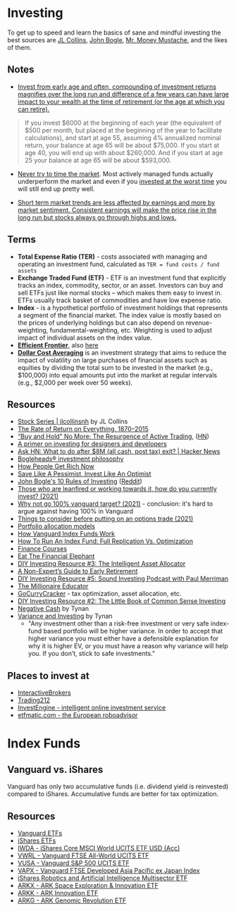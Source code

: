 # Investing

To get up to speed and learn the basics of sane and mindful investing the best sources are [JL Collins](https://jlcollinsnh.com/stock-series/), [John Bogle](https://www.bogleheads.org/wiki/Bogleheads%C2%AE_investment_philosophy), [Mr. Money Mustache](https://www.mrmoneymustache.com/2012/01/13/the-shockingly-simple-math-behind-early-retirement/), and the likes of them.

## Notes

- [Invest from early age and often, compounding of investment returns magnifies over the long run and difference of a few years can have large impact to your wealth at the time of retirement (or the age at which you can retire).](https://www.bogleheads.org/wiki/Importance_of_saving_early)

> If you invest $6000 at the beginning of each year (the equivalent of $500 per month, but placed at the beginning of the year to facilitate calculations), and start at age 55, assuming 4% annualized nominal return, your balance at age 65 will be about $75,000. If you start at age 40, you will end up with about $260,000. And if you start at age 25 your balance at age 65 will be about $593,000.

- [Never try to time the market](https://www.bogleheads.org/wiki/US_mutual_fund_performance_studies). Most actively managed funds actually underperform the market and even if you [invested at the worst time](https://seekingalpha.com/article/4164665-worst-investor-ever) you will still end up pretty well.

- [Short term market trends are less affected by earnings and more by market sentiment. Consistent earnings will make the price rise in the long run but stocks always go through highs and lows.](https://www.reddit.com/r/stocks/comments/ngcedr/can_anyone_explain_why_earnings_no_longer_matter/)

## Terms

- **Total Expense Ratio (TER)** - costs associated with managing and operating an investment fund, calculated as `TER = fund costs / fund assets`
- **Exchange Traded Fund (ETF)** - ETF is an investment fund that explicitly tracks an index, commodity, sector, or an asset. Investors can buy and sell ETFs just like normal stocks – which makes them easy to invest in. ETFs usually track basket of commodities and have low expense ratio.
- **Index** - is a hypothetical portfolio of investment holdings that represents a segment of the financial market. The index value is mostly based on the prices of underlying holdings but can also depend on revenue-weighting, fundamental-weighting, etc. Weighting is used to adjust impact of individual assets on the index value.
- [**Efficient Frontier**](https://en.wikipedia.org/wiki/Efficient_frontier), also [here](https://www.investopedia.com/terms/e/efficientfrontier.asp#:~:text=The%20efficient%20frontier%20is%20the,for%20the%20level%20of%20risk.)
- [**Dollar Cost Averaging**](https://en.wikipedia.org/wiki/Dollar_cost_averaging) is an investment strategy that aims to reduce the impact of volatility on large purchases of financial assets such as equities by dividing the total sum to be invested in the market (e.g., $100,000) into equal amounts put into the market at regular intervals (e.g., $2,000 per week over 50 weeks).

## Resources

- [Stock Series | jlcollinsnh](https://jlcollinsnh.com/stock-series/) by JL Collins
- [The Rate of Return on Everything, 1870–2015](https://www.nber.org/papers/w24112.pdf)
- [“Buy and Hold” No More: The Resurgence of Active Trading](https://a16z.com/2021/03/29/active-trading/), ([HN](https://news.ycombinator.com/item?id=26763998))
- [A primer on investing for designers and developers](https://brianlovin.com/overthought/investing-for-designers-and-developers)
- [Ask HN: What to do after $8M (all cash, post tax) exit? | Hacker News](https://news.ycombinator.com/item?id=18600220)
- [Bogleheads® investment philosophy](https://www.bogleheads.org/wiki/Bogleheads%C2%AE_investment_philosophy)
- [How People Get Rich Now](http://paulgraham.com/richnow.html)
- [Save Like A Pessimist, Invest Like An Optimist](https://www.collaborativefund.com/blog/save-like-a-pessimist-invest-like-an-optimist/)
- [John Bogle's 10 Rules of Investing](https://www.youtube.com/watch?v=ItmmwvCBJqg) ([Reddit](https://www.reddit.com/r/Bogleheads/comments/mp2eve/john_bogles_10_rules_of_investing_founder_of/))
- [Those who are leanfired or working towards it, how do you currently invest? (2021)](https://www.reddit.com/r/leanfire/comments/mpvk0o/those_who_are_leanfired_or_working_towards_it_how/)
- [Why not go 100% vanguard target? (2021)](https://www.reddit.com/r/Bogleheads/comments/my6tux/why_not_go_100_vanguard_target/) - conclusion: it's hard to argue against having 100% in Vanguard
- [Things to consider before putting on an options trade (2021)](https://www.reddit.com/r/options/comments/n13xal/things_to_consider_before_putting_on_an_options/)
- [Portfolio allocation models](https://personal.vanguard.com/us/insights/saving-investing/model-portfolio-allocations)
- [How Vanguard Index Funds Work](https://www.investopedia.com/articles/investing/111715/how-vanguard-index-funds-work.asp)
- [How To Run An Index Fund: Full Replication Vs. Optimization](https://www.etf.com/etf-education-center/etf-basics/how-to-run-an-index-fund-full-replication-vs-optimization)
- [Finance Courses](https://www.classcentral.com/subject/finance)
- [Eat The Financial Elephant](https://eatthefinancialelephant.com/)
- [DIY Investing Resource #3: The Intelligent Asset Allocator](https://www.caniretireyet.com/diy-investing-intelligent-asset-allocator/)
- [A Non-Expert’s Guide to Early Retirement](https://eatthefinancialelephant.com/a-non-experts-guide-to-early-retirement/)
- [DIY Investing Resource #5: Sound Investing Podcast with Paul Merriman](https://eatthefinancialelephant.com/diy-investing-resource-5-sound-investing-podcast-with-paul-merriman/)
- [The Millionaire Educator](https://www.millionaireeducator.com/)
- [GoCurryCracker](https://www.gocurrycracker.com/) - tax optimization, asset allocation, etc.
- [DIY Investing Resource #2: The Little Book of Common Sense Investing](https://www.caniretireyet.com/little-book-common-sense-investing/)
- [Negative Cash](https://tynan.com/negative/) by Tynan
- [Variance and Investing](https://tynan.com/variance/) by Tynan
  - "Any investment other than a risk-free investment or very safe index-fund based portfolio will be higher variance.
    In order to accept that higher variance you must either have a defensible explanation for why it is higher EV, or you must have a reason why variance will help you.
    If you don’t, stick to safe investments."

## Places to invest at

- [InteractiveBrokers](https://www.interactivebrokers.co.uk/en/home.php)
- [Trading212](https://www.trading212.com/)
- [InvestEngine - intelligent online investment service](https://investengine.com/)
- [etfmatic.com - the European roboadvisor](https://etfmatic.com/)

# Index Funds

## Vanguard vs. iShares

Vanguard has only two accumulative funds (i.e. dividend yield is reinvested) compared to iShares. Accumulative funds are better for tax optimization.

## Resources

- [Vanguard ETFs](https://investor.vanguard.com/etf/list#/etf/asset-class/month-end-returns)
- [iShares ETFs](https://www.ishares.com/us/products/etf-investments)
- [IWDA - iShares Core MSCI World UCITS ETF USD (Acc)](https://markets.ft.com/data/etfs/tearsheet/performance?s=IWDA:AEX:EUR)
- [VWRL - Vanguard FTSE All-World UCITS ETF](https://www.vanguardinvestor.co.uk/investments/vanguard-ftse-all-world-ucits-etf-usd-distributing)
- [VUSA - Vanguard S&P 500 UCITS ETF](https://www.vanguardinvestor.co.uk/investments/vanguard-s-and-p-500-ucits-etf-usd-distributing)
- [VAPX - Vanguard FTSE Developed Asia Pacific ex Japan Index](https://www.vanguardinvestor.co.uk/investments/vanguard-ftse-developed-asia-pacific-ex-japan-ucits-etf-usd-distributing)
- [iShares Robotics and Artificial Intelligence Multisector ETF](https://www.ishares.com/us/products/297905/ishares-robotics-and-artificial-intelligence-multisector-etf)
- [ARKX - ARK Space Exploration & Innovation ETF](https://ark-funds.com/arkx)
- [ARKK - ARK Innovation ETF](https://ark-funds.com/arkk)
- [ARKG - ARK Genomic Revolution ETF](https://ark-funds.com/arkg)

